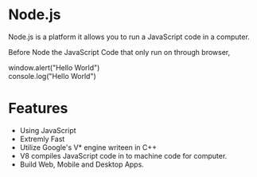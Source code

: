 # Node.js

Node.js is a platform it allows you to run a JavaScript code in a computer.

Before Node the JavaScript Code that only run on through browser,

window.alert("Hello World")
<br>
console.log("Hello World")

# Features

- Using JavaScript
- Extremly Fast
- Utilize Google's V* engine writeen in C++
- V8 compiles JavaScript code in to machine code for computer.
- Build Web, Mobile and Desktop Apps.



